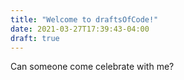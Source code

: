 ```yaml
---
title: "Welcome to draftsOfCode!"
date: 2021-03-27T17:39:43-04:00
draft: true
---
```


Can someone come celebrate with me?